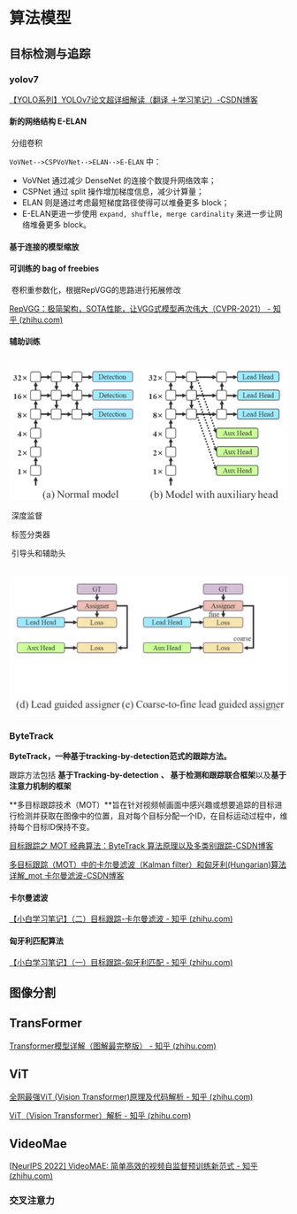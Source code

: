 # 算法模型

## 目标检测与追踪

### 	yolov7

[【YOLO系列】YOLOv7论文超详细解读（翻译 ＋学习笔记）-CSDN博客](https://blog.csdn.net/weixin_43334693/article/details/130478338)

#### 新的网络结构 E-ELAN

​		分组卷积

`VoVNet-->CSPVoVNet-->ELAN-->E-ELAN` 中：

- VoVNet 通过减少 DenseNet 的连接个数提升网络效率；
- CSPNet 通过 split 操作增加梯度信息，减少计算量；
- ELAN 则是通过考虑最短梯度路径使得可以堆叠更多 block；
- E-ELAN更进一步使用 `expand, shuffle, merge cardinality` 来进一步让网络堆叠更多 block。

#### 基于连接的模型缩放

#### 可训练的 bag of freebies

​		卷积重参数化，根据RepVGG的思路进行拓展修改

[RepVGG：极简架构，SOTA性能，让VGG式模型再次伟大（CVPR-2021） - 知乎 (zhihu.com)](https://zhuanlan.zhihu.com/p/344324470)

#### 辅助训练

​		![深度监督](study_note_photos/image-20240408154448570.png)

​		深度监督



​		标签分类器

​			引导头和辅助头

​			![引导头和辅助头](study_note_photos/image-20240408160248438.png)

####  

### 	ByteTrack

**ByteTrack，一种基于tracking-by-detection范式的跟踪方法。**

跟踪方法包括 **基于Tracking-by-detection** **、 基于检测和跟踪联合框架**以及**基于注意力机制的框架**

**多目标跟踪技术（MOT）**旨在针对视频帧画面中感兴趣或想要追踪的目标进行检测并获取在图像中的位置，且对每个目标分配一个ID，在目标运动过程中，维持每个目标ID保持不变。

[目标跟踪之 MOT 经典算法：ByteTrack 算法原理以及多类别跟踪-CSDN博客](https://blog.csdn.net/kuweicai/article/details/120873335)

[多目标跟踪（MOT）中的卡尔曼滤波（Kalman filter）和匈牙利(Hungarian)算法详解_mot 卡尔曼滤波-CSDN博客](https://blog.csdn.net/kuweicai/article/details/120932036)

#### 卡尔曼滤波

[【小白学习笔记】（二）目标跟踪-卡尔曼滤波 - 知乎 (zhihu.com)](https://zhuanlan.zhihu.com/p/460286284)

#### 匈牙利匹配算法

[【小白学习笔记】（一）目标跟踪-匈牙利匹配 - 知乎 (zhihu.com)](https://zhuanlan.zhihu.com/p/459758723)



## 图像分割

## TransFormer

[Transformer模型详解（图解最完整版） - 知乎 (zhihu.com)](https://zhuanlan.zhihu.com/p/338817680)

## ViT

[全网最强ViT (Vision Transformer)原理及代码解析 - 知乎 (zhihu.com)](https://zhuanlan.zhihu.com/p/427388113)

[ViT（Vision Transformer）解析 - 知乎 (zhihu.com)](https://zhuanlan.zhihu.com/p/445122996)

## VideoMae

[[NeurIPS 2022\] VideoMAE: 简单高效的视频自监督预训练新范式 - 知乎 (zhihu.com)](https://zhuanlan.zhihu.com/p/575573336)

### 交叉注意力



